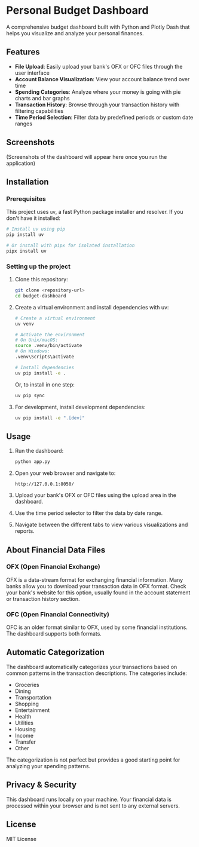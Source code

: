 # Personal Budget Dashboard

A comprehensive budget dashboard built with Python and Plotly Dash that helps you visualize and analyze your personal finances.

## Features

- **File Upload**: Easily upload your bank's OFX or OFC files through the user interface
- **Account Balance Visualization**: View your account balance trend over time
- **Spending Categories**: Analyze where your money is going with pie charts and bar graphs
- **Transaction History**: Browse through your transaction history with filtering capabilities
- **Time Period Selection**: Filter data by predefined periods or custom date ranges

## Screenshots

(Screenshots of the dashboard will appear here once you run the application)

## Installation

### Prerequisites

This project uses `uv`, a fast Python package installer and resolver. If you don't have it installed:

```bash
# Install uv using pip
pip install uv

# Or install with pipx for isolated installation
pipx install uv
```

### Setting up the project

1. Clone this repository:
   ```bash
   git clone <repository-url>
   cd budget-dashboard
   ```

2. Create a virtual environment and install dependencies with uv:
   ```bash
   # Create a virtual environment
   uv venv

   # Activate the environment
   # On Unix/macOS:
   source .venv/bin/activate
   # On Windows:
   .venv\Scripts\activate

   # Install dependencies
   uv pip install -e .
   ```

   Or, to install in one step:
   ```bash
   uv pip sync
   ```

3. For development, install development dependencies:
   ```bash
   uv pip install -e ".[dev]"
   ```

## Usage

1. Run the dashboard:
   ```bash
   python app.py
   ```

2. Open your web browser and navigate to:
   ```
   http://127.0.0.1:8050/
   ```

3. Upload your bank's OFX or OFC files using the upload area in the dashboard.

4. Use the time period selector to filter the data by date range.

5. Navigate between the different tabs to view various visualizations and reports.

## About Financial Data Files

### OFX (Open Financial Exchange)
OFX is a data-stream format for exchanging financial information. Many banks allow you to download your transaction data in OFX format. Check your bank's website for this option, usually found in the account statement or transaction history section.

### OFC (Open Financial Connectivity)
OFC is an older format similar to OFX, used by some financial institutions. The dashboard supports both formats.

## Automatic Categorization

The dashboard automatically categorizes your transactions based on common patterns in the transaction descriptions. The categories include:

- Groceries
- Dining
- Transportation
- Shopping
- Entertainment
- Health
- Utilities
- Housing
- Income
- Transfer
- Other

The categorization is not perfect but provides a good starting point for analyzing your spending patterns.

## Privacy & Security

This dashboard runs locally on your machine. Your financial data is processed within your browser and is not sent to any external servers.

## License

MIT License 